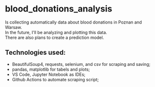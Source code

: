 # blood_donations_analysis

Is collecting automatically data about blood donations in Poznan and Warsaw. \
In the future, I'll be analyzing and plotting this data. \
There are also plans to create a prediction model.

## Technologies used:
- BeautifulSoup4, requests, selenium, and csv for scraping and saving;
- pandas, matplotlib for tabels and plots;
- VS Code, Jupyter Notebook as IDEs;
- Github Actions to automate scraping script;